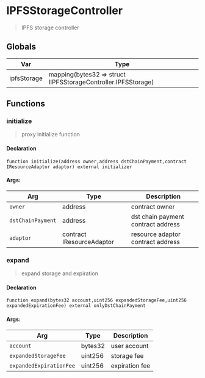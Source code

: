 # IPFSStorageController



> IPFS storage controller

## Globals
| Var | Type |
| --- | --- |
| ipfsStorage | mapping(bytes32 => struct IIPFSStorageController.IPFSStorage) |

## Functions
### initialize

> proxy initialize function


#### Declaration
```
function initialize(address owner,address dstChainPayment,contract IResourceAdaptor adaptor) external initializer
```

#### Args:
| Arg | Type | Description |
| --- | --- | --- |
|`owner` | address | contract owner
|`dstChainPayment` | address | dst chain payment contract address
|`adaptor` | contract IResourceAdaptor | resource adaptor contract address

### expand

> expand storage and expiration


#### Declaration
```
function expand(bytes32 account,uint256 expandedStorageFee,uint256 expandedExpirationFee) external onlyDstChainPayment
```

#### Args:
| Arg | Type | Description |
| --- | --- | --- |
|`account` | bytes32 | user account
|`expandedStorageFee` | uint256 | storage fee
|`expandedExpirationFee` | uint256 | expiration fee



